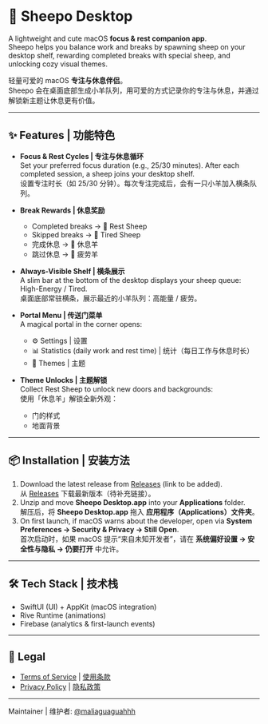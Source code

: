 # 🐑 Sheepo Desktop

A lightweight and cute macOS **focus & rest companion app**.  
Sheepo helps you balance work and breaks by spawning sheep on your desktop shelf, rewarding completed breaks with special sheep, and unlocking cozy visual themes.  

轻量可爱的 macOS **专注与休息伴侣**。  
Sheepo 会在桌面底部生成小羊队列，用可爱的方式记录你的专注与休息，并通过解锁新主题让休息更有价值。  

---

## ✨ Features | 功能特色

- **Focus & Rest Cycles | 专注与休息循环**  
  Set your preferred focus duration (e.g., 25/30 minutes). After each completed session, a sheep joins your desktop shelf.  
  设置专注时长（如 25/30 分钟）。每次专注完成后，会有一只小羊加入横条队列。  

- **Break Rewards | 休息奖励**  
  - Completed breaks → 🐑 Rest Sheep  
  - Skipped breaks → 🐑 Tired Sheep  
  - 完成休息 → 🐑 休息羊  
  - 跳过休息 → 🐑 疲劳羊  

- **Always-Visible Shelf | 横条展示**  
  A slim bar at the bottom of the desktop displays your sheep queue: High-Energy / Tired.  
  桌面底部常驻横条，展示最近的小羊队列：高能量 / 疲劳。  

- **Portal Menu | 传送门菜单**  
  A magical portal in the corner opens:  
  - ⚙️ Settings | 设置  
  - 📊 Statistics (daily work and rest time) | 统计（每日工作与休息时长）  
  - 🎨 Themes | 主题  

- **Theme Unlocks | 主题解锁**  
  Collect Rest Sheep to unlock new doors and backgrounds:  
  使用「休息羊」解锁全新外观：  
  - 门的样式
  - 地面背景

---

## 📦 Installation | 安装方法

1. Download the latest release from [Releases](#) (link to be added).  
   从 [Releases](#) 下载最新版本（待补充链接）。  
2. Unzip and move **Sheepo Desktop.app** into your **Applications** folder.  
   解压后，将 **Sheepo Desktop.app** 拖入 **应用程序（Applications）文件夹**。  
3. On first launch, if macOS warns about the developer, open via **System Preferences → Security & Privacy → Still Open**.  
   首次启动时，如果 macOS 提示“来自未知开发者”，请在 **系统偏好设置 → 安全性与隐私 → 仍要打开** 中允许。  

---

## 🛠 Tech Stack | 技术栈

- SwiftUI (UI) + AppKit (macOS integration)  
- Rive Runtime (animations)  
- Firebase (analytics & first-launch events)  

---



## 📄 Legal

- [Terms of Service](TERMS.md) | [使用条款](TERMS.md)  
- [Privacy Policy](PRIVACY.md) | [隐私政策](PRIVACY.md)

---

Maintainer | 维护者: [@maliaguaguahhh](https://github.com/maliaguaguahhh)  
